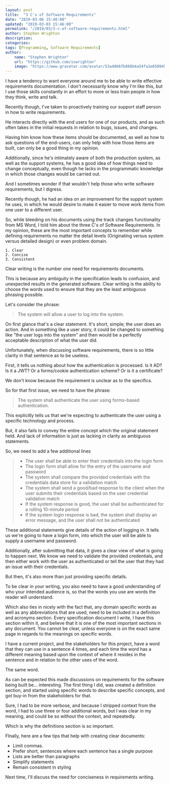 ```yaml
---
layout: post
title:  "3 C's of Software Requirements"
date: "2019-03-06 15:40:00"
updated: "2019-03-03 15:46:00"
permalink: "/2019/03/3-c-of-software-requirements.html"
author: Stephen Wrighton
description: 
categories: 
tags: [Programming, Software Requirements]
author: 
    name: "Stephen Wrighton"
    url: "https://github.com/sswrighton"
    image: "https://www.gravatar.com/avatar/53a4066fb888b4a54fa1e650945e34a8?s=64&d=identicon&r=PG"
---
```


I have a tendency to want everyone around me to be able to write effective requirements documentation. I don't necessarily know why I'm like this, but I use those skills constantly in an effort to more or less train people in how they think, write and talk. 

Recently though, I've taken to proactively training our support staff person in how to write requirements.  

He interacts directly with the end users for one of our products, and as such often takes in the initial requests in relation to bugs, issues, and changes.  

Having him know how these items should be documented, as well as how to ask questions of the end-users, can only help with how those items are built, can only be a good thing in my opinion. 

Additionally, since he's intimately aware of both the production system, as well as the support systems, he has a good idea of how things need to change conceptually, even though he lacks in the programmatic knowledge in which those changes would be carried out.

And I sometimes wonder if that wouldn't help those who write software requirements, but I digress. 

Recently though, he had an idea on an improvement for the support system he uses, in which he would desire to make it easier to move work items from one user to a different user.  

So, while bleeding on his documents using the track changes functionality from MS Word, I told him about the three C's of Software Requirements.  In my opinion, these are the most important concepts to remember while defining requirements no matter the detail levels (Originating versus system versus detailed design) or even problem domain.  

	1. Clear
	2. Concise 
	3. Consistent 

Clear writing is the number one need for  requirements documents.  

This is because any ambiguity in the specification leads to confusion, and unexpected results in the generated software. Clear writing is the ability to choose the words used to ensure that they are the least ambiguous phrasing possible. 

Let's consider the phrase: 
> The system will allow a user to log into the system. 

On first glance that's a clear statement. It's short, simple; the user does an action.  And in something like a user story, it could be changed to something like "the user logs into the system" and then would be a perfectly acceptable description of what the user did. 

Unfortunately, when discussing software requirements, there is so little clarity in that sentence as to be useless. 

First, it tells us nothing about how the authentication is processed. Is it AD? Is it a JWT? Or a forms/cookie authentication scheme? Or is it a certificate? 

We don't know because the requirement is unclear as to the specifics. 

So for that first issue, we need to have the phrase: 
> The system shall authenticate the user using forms-based authentication. 

This explicitly tells us that we're expecting to authenticate the user using a specific technology and process. 

But, it also fails to convey the entire concept which the original statement held.  And lack of information is just as lacking in clarity as ambiguous statements.  

So, we need to add a few additional lines
> - The user shall be able to enter their credentials into the login form
> - The login form shall allow for the entry of the username and password 
> - The system shall compare the provided credentials with the credentials data store for a validation match
> - The system shall send a good/bad response to the client when the user submits their credentials based on the user credential validation match
> - If the system response is good, the user shall be authenticated for a rolling 10-minute period
> - If the system login response is bad, the system shall display an error message, and the user shall not be authenticated 

These additional statements give details of the action of logging in.  It tells us we're going to have a login form, into which the user will be able to supply a username and password. 

Additionally, after submitting that data, it gives a clear view of what is going to happen next.  We know we need to validate the provided credentials, and then either work with the user as authenticated or tell the user that they had an issue with their credentials. 

But then, it's also more than just providing specific details.  

To be clear in your writing, you also need to have a good understanding of who your intended audience is, so that the words you use are words the reader will understand. 

Which also ties in nicely with the fact that, any domain specific words as well as any abbreviations that are used, need to be included in a definition and acronyms section.  Every specification document I write, I have this section within it, and believe that it is one of the most important sections in any document. You cannot be clear, unless everyone is on the exact same page in regards to the meanings on specific words. 

I have a current project, and the stakeholders for this project, have a word that they can use in a sentence 4 times, and each time the word has a different meaning based upon the context of where it resides in the sentence and in relation to the other uses of the word. 

The same word. 

As can be expected this made discussions on requirements for the software being built be... interesting.  The first thing I did, was created a definition section, and started using specific words to describe specific concepts, and got buy-in from the stakeholders for that.   

Sure, I had to be more verbose, and because I stripped context from the word, I had to use three or four additional words, but I was clear in my meaning, and could be so without the context, and repeatedly. 

Which is why the definitions section is so important. 

FInally, here are a few tips that help with creating clear documents:
- Limit commas. 
- Prefer short, sentences where each sentence has a single purpose
- Lists are better than paragraphs 
- Simplify statements
- Remain consistent in styling 


Next time, I'll discuss the need for conciseness in requirements writing.